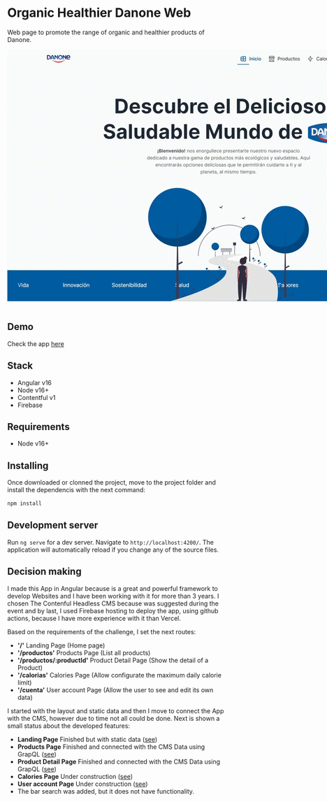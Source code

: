 # Organic Healthier Danone Web 

Web page to promote the range of organic and healthier products of Danone.
  <div style="display:grid; place-items:center">
    <img src="./docs/imgs/gif/landing-screen.gif" style="max-width: 1024px"></img>
  </div>

<br>

## Demo
Check the app [here](https://danone-healthy.web.app/)

## Stack
 - Angular v16
 - Node v16+
 - Contentful v1
 - Firebase
## Requirements
 - Node v16+

## Installing
Once downloaded or clonned the project, move to the project folder and install the dependencis with the next command:
 ```powershell
 npm install
 ```
## Development server

Run `ng serve` for a dev server. Navigate to `http://localhost:4200/`. The application will automatically reload if you change any of the source files.

## Decision making

I made this App in Angular because is a great and powerful framework to develop Websites and I have been working with it for more than 3 years. I chosen The Contenful Headless CMS because was suggested during the event and by last, I used Firebase hosting to deploy the app, using github actions, because I have more experience with it than Vercel.

Based on the requirements of the challenge, I set the next routes:

- <strong>'/'</strong>  Landing Page (Home page) 
- <strong>'/productos'</strong>  Products Page (List all products)
- <strong>'/productos/:productId'</strong>  Product Detail Page (Show the detail of a Product)
- <strong>'/calorias'</strong>  Calories Page (Allow configurate the maximum daily calorie limit)
- <strong>'/cuenta'</strong> User account Page (Allow the user to see and edit its own data)

I started with the layout and static data and then I move to connect the App with the CMS, however due to time not all could be done. Next is shown a small status about the developed features:

- <strong>Landing Page</strong>  Finished but with static data ([see](https://danone-healthy.web.app/))
- <strong>Products Page</strong>  Finished and connected with the CMS Data using GrapQL ([see](https://danone-healthy.web.app/productos))
- <strong>Product Detail Page</strong>  Finished and connected with the CMS Data using GrapQL ([see](https://danone-healthy.web.app/productos/5jfXZEHZC5G4mS8J7tu4d5))
- <strong>Calories Page</strong>  Under construction ([see](https://danone-healthy.web.app/calorias))
- <strong>User account Page</strong>  Under construction ([see](https://danone-healthy.web.app/cuenta))
- The bar search was added, but it does not have functionality.
